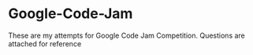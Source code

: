 # Google-Code-Jam
These are my attempts for Google Code Jam Competition.
Questions are attached for reference
